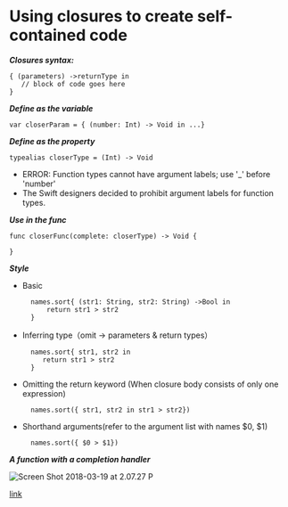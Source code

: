 # Using closures to create self-contained code

***Closures syntax:***

    { (parameters) ->returnType in 
       // block of code goes here 
    } 

    
***Define as the variable***

    var closerParam = { (number: Int) -> Void in ...}

 ***Define as the property***
       
    typealias closerType = (Int) -> Void

* ERROR: Function types cannot have argument labels; use '_' before 'number'
* The Swift designers decided to prohibit argument labels for function types.

***Use in the func***

    func closerFunc(complete: closerType) -> Void {
        
    }


***Style***

* Basic

        names.sort{ (str1: String, str2: String) ->Bool in 
            return str1 > str2 
        } 
 
* Inferring type（omit -> parameters & return types）

        names.sort{ str1, str2 in 
           return str1 > str2 
        } 
        
* Omitting the return keyword (When closure body consists of only one expression)

        names.sort({ str1, str2 in str1 > str2}) 
            
* Shorthand arguments(refer to the argument list with names $0, $1)

        names.sort({ $0 > $1}) 


***A function with a completion handler***

![Screen Shot 2018-03-19 at 2.07.27 P](https://lh3.googleusercontent.com/-f7l8VF86GwI/WrAK-d7X0TI/AAAAAAAAPXk/GUDjmRXUcmYaC9anaQr-hHJB01eY8DcygCHMYCw/I/Screen%2BShot%2B2018-03-19%2Bat%2B2.07.27%2BPM.png)


 [link](https://stackoverflow.com/questions/30401439/how-could-i-create-a-function-with-a-completion-handler-in-swift)   



